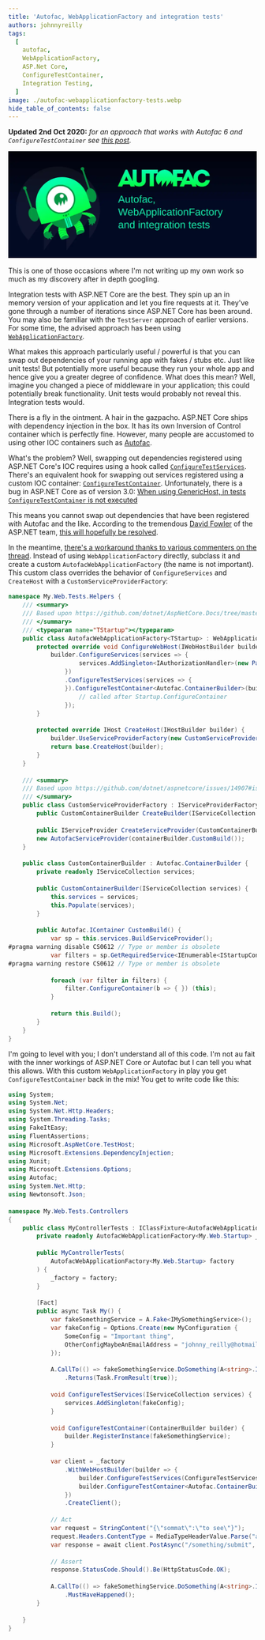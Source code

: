 ```yaml
---
title: 'Autofac, WebApplicationFactory and integration tests'
authors: johnnyreilly
tags:
  [
    autofac,
    WebApplicationFactory,
    ASP.Net Core,
    ConfigureTestContainer,
    Integration Testing,
  ]
image: ./autofac-webapplicationfactory-tests.webp
hide_table_of_contents: false
---
```


**Updated 2nd Oct 2020:** _for an approach that works with Autofac 6 and `ConfigureTestContainer` see [this post](../2020-10-02-autofac-6-integration-tests-and-generic-hosting/index.md)._

![A title image for the blog featuring the Autofac logo](autofac-webapplicationfactory-tests.webp)

<!--truncate-->

This is one of those occasions where I'm not writing up my own work so much as my discovery after in depth googling.

Integration tests with ASP.NET Core are the best. They spin up an in memory version of your application and let you fire requests at it. They've gone through a number of iterations since ASP.NET Core has been around. You may also be familiar with the `TestServer` approach of earlier versions. For some time, the advised approach has been using [`WebApplicationFactory`](https://docs.microsoft.com/en-us/aspnet/core/test/integration-tests?view=aspnetcore-3.1#basic-tests-with-the-default-webapplicationfactory).

What makes this approach particularly useful / powerful is that you can swap out dependencies of your running app with fakes / stubs etc. Just like unit tests! But potentially more useful because they run your whole app and hence give you a greater degree of confidence. What does this mean? Well, imagine you changed a piece of middleware in your application; this could potentially break functionality. Unit tests would probably not reveal this. Integration tests would.

There is a fly in the ointment. A hair in the gazpacho. ASP.NET Core ships with dependency injection in the box. It has its own Inversion of Control container which is perfectly fine. However, many people are accustomed to using other IOC containers such as [Autofac](https://autofac.org/).

What's the problem? Well, swapping out dependencies registered using ASP.NET Core's IOC requires using a hook called [`ConfigureTestServices`](https://docs.microsoft.com/en-us/aspnet/core/test/integration-tests?view=aspnetcore-3.1#inject-mock-services). There's an equivalent hook for swapping out services registered using a custom IOC container: [`ConfigureTestContainer`](https://docs.microsoft.com/en-us/dotnet/api/microsoft.aspnetcore.testhost.webhostbuilderextensions.configuretestcontainer?view=aspnetcore-3.0). Unfortunately, there is a bug in ASP.NET Core as of version 3.0: [When using GenericHost, in tests `ConfigureTestContainer` is not executed](https://github.com/dotnet/aspnetcore/issues/14907)

This means you cannot swap out dependencies that have been registered with Autofac and the like. According to the tremendous [David Fowler](https://www.twitter.com/davidfowl) of the ASP.NET team, [this will hopefully be resolved](https://github.com/dotnet/aspnetcore/issues/14907#issuecomment-592102145).

In the meantime, [there's a workaround thanks to various commenters on the thread](https://github.com/dotnet/aspnetcore/issues/14907#issuecomment-620750841). Instead of using `WebApplicationFactory` directly, subclass it and create a custom `AutofacWebApplicationFactory` (the name is not important). This custom class overrides the behavior of `ConfigureServices` and `CreateHost` with a `CustomServiceProviderFactory`:

```cs
namespace My.Web.Tests.Helpers {
    /// <summary>
    /// Based upon https://github.com/dotnet/AspNetCore.Docs/tree/master/aspnetcore/test/integration-tests/samples/3.x/IntegrationTestsSample
    /// </summary>
    /// <typeparam name="TStartup"></typeparam>
    public class AutofacWebApplicationFactory<TStartup> : WebApplicationFactory<TStartup> where TStartup : class {
        protected override void ConfigureWebHost(IWebHostBuilder builder) {
            builder.ConfigureServices(services => {
                    services.AddSingleton<IAuthorizationHandler>(new PassThroughPermissionedRolesHandler());
                })
                .ConfigureTestServices(services => {
                }).ConfigureTestContainer<Autofac.ContainerBuilder>(builder => {
                    // called after Startup.ConfigureContainer
                });
        }

        protected override IHost CreateHost(IHostBuilder builder) {
            builder.UseServiceProviderFactory(new CustomServiceProviderFactory());
            return base.CreateHost(builder);
        }
    }

    /// <summary>
    /// Based upon https://github.com/dotnet/aspnetcore/issues/14907#issuecomment-620750841 - only necessary because of an issue in ASP.NET Core
    /// </summary>
    public class CustomServiceProviderFactory : IServiceProviderFactory<CustomContainerBuilder> {
        public CustomContainerBuilder CreateBuilder(IServiceCollection services) => new CustomContainerBuilder(services);

        public IServiceProvider CreateServiceProvider(CustomContainerBuilder containerBuilder) =>
        new AutofacServiceProvider(containerBuilder.CustomBuild());
    }

    public class CustomContainerBuilder : Autofac.ContainerBuilder {
        private readonly IServiceCollection services;

        public CustomContainerBuilder(IServiceCollection services) {
            this.services = services;
            this.Populate(services);
        }

        public Autofac.IContainer CustomBuild() {
            var sp = this.services.BuildServiceProvider();
#pragma warning disable CS0612 // Type or member is obsolete
            var filters = sp.GetRequiredService<IEnumerable<IStartupConfigureContainerFilter<Autofac.ContainerBuilder>>>();
#pragma warning restore CS0612 // Type or member is obsolete

            foreach (var filter in filters) {
                filter.ConfigureContainer(b => { }) (this);
            }

            return this.Build();
        }
    }
}
```

I'm going to level with you; I don't understand all of this code. I'm not au fait with the inner workings of ASP.NET Core or Autofac but I can tell you what this allows. With this custom `WebApplicationFactory` in play you get `ConfigureTestContainer` back in the mix! You get to write code like this:

```cs
using System;
using System.Net;
using System.Net.Http.Headers;
using System.Threading.Tasks;
using FakeItEasy;
using FluentAssertions;
using Microsoft.AspNetCore.TestHost;
using Microsoft.Extensions.DependencyInjection;
using Xunit;
using Microsoft.Extensions.Options;
using Autofac;
using System.Net.Http;
using Newtonsoft.Json;

namespace My.Web.Tests.Controllers
{
    public class MyControllerTests : IClassFixture<AutofacWebApplicationFactory<My.Web.Startup>> {
        private readonly AutofacWebApplicationFactory<My.Web.Startup> _factory;

        public MyControllerTests(
            AutofacWebApplicationFactory<My.Web.Startup> factory
        ) {
            _factory = factory;
        }

        [Fact]
        public async Task My() {
            var fakeSomethingService = A.Fake<IMySomethingService>();
            var fakeConfig = Options.Create(new MyConfiguration {
                SomeConfig = "Important thing",
                OtherConfigMaybeAnEmailAddress = "johnny_reilly@hotmail.com"
            });

            A.CallTo(() => fakeSomethingService.DoSomething(A<string>.Ignored))
                .Returns(Task.FromResult(true));

            void ConfigureTestServices(IServiceCollection services) {
                services.AddSingleton(fakeConfig);
            }

            void ConfigureTestContainer(ContainerBuilder builder) {
                builder.RegisterInstance(fakeSomethingService);
            }

            var client = _factory
                .WithWebHostBuilder(builder => {
                    builder.ConfigureTestServices(ConfigureTestServices);
                    builder.ConfigureTestContainer<Autofac.ContainerBuilder>(ConfigureTestContainer);
                })
                .CreateClient();

            // Act
            var request = StringContent("{\"sommat\":\"to see\"}");
            request.Headers.ContentType = MediaTypeHeaderValue.Parse("application/json");
            var response = await client.PostAsync("/something/submit", request);

            // Assert
            response.StatusCode.Should().Be(HttpStatusCode.OK);

            A.CallTo(() => fakeSomethingService.DoSomething(A<string>.Ignored))
                .MustHaveHappened();
        }

    }
}
```
